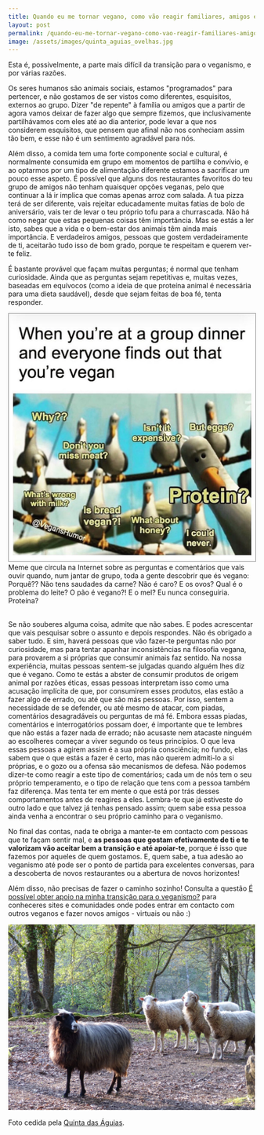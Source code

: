 ```yaml
---
title: Quando eu me tornar vegano, como vão reagir familiares, amigos e conhecidos?
layout: post
permalink: /quando-eu-me-tornar-vegano-como-vao-reagir-familiares-amigos-e-conhecidos/
image: /assets/images/quinta_aguias_ovelhas.jpg
---
```

Esta é, possivelmente, a parte mais difícil da transição para o veganismo, e por várias razões.

Os seres humanos são animais sociais, estamos "programados" para pertencer, e não gostamos de ser vistos como diferentes, esquisitos, externos ao grupo. Dizer "de repente" à família ou amigos que a partir de agora vamos deixar de fazer algo que sempre fizemos, que inclusivamente partilhávamos com eles até ao dia anterior, pode levar a que nos considerem esquisitos, que pensem que afinal não nos conheciam assim tão bem, e esse não é um sentimento agradável para nós.

Além disso, a comida tem uma forte componente social e cultural, é normalmente consumida em grupo em momentos de partilha e convívio, e ao optarmos por um tipo de alimentação diferente estamos a sacrificar um pouco esse aspeto. É possível que alguns dos restaurantes favoritos do teu grupo de amigos não tenham quaisquer opções veganas, pelo que continuar a lá ir implica que comas apenas arroz com salada. A tua pizza terá de ser diferente, vais rejeitar educadamente muitas fatias de bolo de aniversário, vais ter de levar o teu próprio tofu para a churrascada. Não há como negar que estas pequenas coisas têm importância. Mas se estás a ler isto, sabes que a vida e o bem-estar dos animais têm ainda mais importância. E verdadeiros amigos, pessoas que gostem verdadeiramente de ti, aceitarão tudo isso de bom grado, porque te respeitam e querem ver-te feliz.

É bastante provável que façam muitas perguntas; é normal que tenham curiosidade. Ainda que as perguntas sejam repetitivas e, muitas vezes, baseadas em equívocos (como a ideia de que proteína animal é necessária para uma dieta saudável), desde que sejam feitas de boa fé, tenta responder.

<center><img src="/assets/images/meme_veganismo_perguntas_gaivotas.jpg" title="Meme sobre perguntas e comentários feitos a veganos" alt="Imagem de meme sobre perguntas e comentários feitos a veganos" style="border:1px grey solid;"></center>

<div class="img-caption">Meme que circula na Internet sobre as perguntas e comentários que vais ouvir quando, num jantar de grupo, toda a gente descobrir que és vegano: Porquê?? Não tens saudades da carne? Não é caro? E os ovos? Qual é o problema do leite? O pão é vegano?! E o mel? Eu nunca conseguiria. Proteína?</div><br />

Se não souberes alguma coisa, admite que não sabes. E podes acrescentar que vais pesquisar sobre o assunto e depois respondes. Não és obrigado a saber tudo. E sim, haverá pessoas que vão fazer-te perguntas não por curiosidade, mas para tentar apanhar inconsistências na filosofia vegana, para provarem a si próprias que consumir animais faz sentido. Na nossa experiência, muitas pessoas sentem-se julgadas quando alguém lhes diz que é vegano. Como te estás a abster de consumir produtos de origem animal por razões éticas, essas pessoas interpretam isso como uma acusação implícita de que, por consumirem esses produtos, elas estão a fazer algo de errado, ou até que são más pessoas. Por isso, sentem a necessidade de se defender, ou até mesmo de atacar, com piadas, comentários desagradáveis ou perguntas de má fé. Embora essas piadas, comentários e interrogatórios possam doer, é importante que te lembres que não estás a fazer nada de errado; não acusaste nem atacaste ninguém ao escolheres começar a viver segundo os teus princípios. O que leva essas pessoas a agirem assim é a sua própria consciência; no fundo, elas sabem que o que estás a fazer é certo, mas não querem admiti-lo a si próprias, e o gozo ou a ofensa são mecanismos de defesa. Não podemos dizer-te como reagir a este tipo de comentários; cada um de nós tem o seu próprio temperamento, e o tipo de relação que tens com a pessoa também faz diferença. Mas tenta ter em mente o que está por trás desses comportamentos antes de reagires a eles. Lembra-te que já estiveste do outro lado e que talvez já tenhas pensado assim; quem sabe essa pessoa ainda venha a encontrar o seu próprio caminho para o veganismo.

No final das contas, nada te obriga a manter-te em contacto com pessoas que te façam sentir mal, e **as pessoas que gostam efetivamente de ti e te valorizam vão aceitar bem a transição e até apoiar-te**, porque é isso que fazemos por aqueles de quem gostamos. E, quem sabe, a tua adesão ao veganismo até pode ser o ponto de partida para excelentes conversas, para a descoberta de novos restaurantes ou a abertura de novos horizontes!

Além disso, não precisas de fazer o caminho sozinho! Consulta a questão [É possível obter apoio na minha transição para o veganismo?](/e-possivel-obter-apoio-na-minha-transicao-para-o-veganismo/) para conheceres sites e comunidades onde podes entrar em contacto com outros veganos e fazer novos amigos - virtuais ou não :)

![[Foto de um grupo de ovelhas na Quinta das Águias]](/assets/images/quinta_aguias_ovelhas.jpg "Um grupo de ovelhas na Quinta das Águias")

<div class="img-caption">Foto cedida pela <a href="https://www.facebook.com/associacaoquintadasaguias/photos/2972942652798153/">Quinta das Águias</a>.</div>
